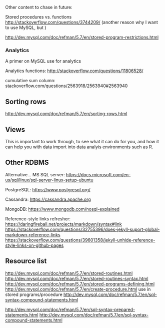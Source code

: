 Other content to chase in future:

Stored procedures vs. functions http://stackoverflow.com/questions/3744209/
(another reason why I want to use MySQL, but )

http://dev.mysql.com/doc/refman/5.7/en/stored-program-restrictions.html

### Analytics 
A primer on MySQL use for analytics

Analytics functions: http://stackoverflow.com/questions/11806528/

cumulative sum column: stackoverflow.com/questions/2563918/2563940#2563940


## Sorting rows

http://dev.mysql.com/doc/refman/5.7/en/sorting-rows.html


## Views

This is important to work through, to see what it can do for you, and how it can help you with data import into data analyis environments such as R.

## Other RDBMS

Alternative... MS SQL server: https://docs.microsoft.com/en-us/sql/linux/sql-server-linux-setup-ubuntu

PostgreSQL: https://www.postgresql.org/

Cassandra: https://cassandra.apache.org

MongoDB: https://www.mongodb.com/nosql-explained

Reference-style links refresher: https://daringfireball.net/projects/markdown/syntax#link
https://stackoverflow.com/questions/32755396/does-jekyll-suport-global-markdown-reference-links
https://stackoverflow.com/questions/39601358/jekyll-unhide-reference-style-links-on-github-pages

## Resource list

http://dev.mysql.com/doc/refman/5.7/en/stored-routines.html
http://dev.mysql.com/doc/refman/5.7/en/stored-routines-syntax.html
http://dev.mysql.com/doc/refman/5.7/en/stored-programs-defining.html
http://dev.mysql.com/doc/refman/5.7/en/create-procedure.html
use in stored programs/procedure
http://dev.mysql.com/doc/refman/5.7/en/sql-syntax-compound-statements.html

http://dev.mysql.com/doc/refman/5.7/en/sql-syntax-prepared-statements.html
http://dev.mysql.com/doc/refman/5.7/en/sql-syntax-compound-statements.html